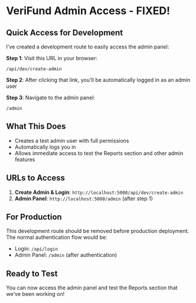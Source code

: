 # VeriFund Admin Access - FIXED!

## Quick Access for Development

I've created a development route to easily access the admin panel:

**Step 1**: Visit this URL in your browser:
```
/api/dev/create-admin
```

**Step 2**: After clicking that link, you'll be automatically logged in as an admin user

**Step 3**: Navigate to the admin panel:
```
/admin
```

## What This Does
- Creates a test admin user with full permissions
- Automatically logs you in 
- Allows immediate access to test the Reports section and other admin features

## URLs to Access
1. **Create Admin & Login**: `http://localhost:5000/api/dev/create-admin`
2. **Admin Panel**: `http://localhost:5000/admin` (after step 1)

## For Production
This development route should be removed before production deployment. The normal authentication flow would be:
- Login: `/api/login` 
- Admin Panel: `/admin` (after authentication)

## Ready to Test
You can now access the admin panel and test the Reports section that we've been working on!